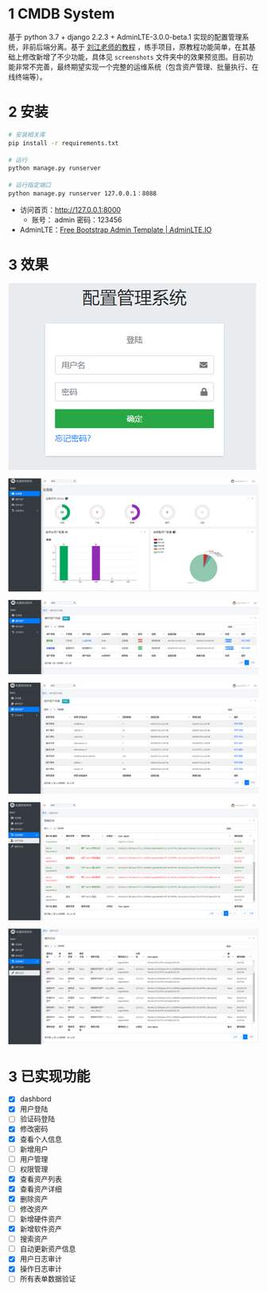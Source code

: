 # 1 CMDB System
基于 python 3.7 + django 2.2.3 + AdminLTE-3.0.0-beta.1 实现的配置管理系统，非前后端分离。基于 [刘江老师的教程](http://www.liujiangblog.com/course/django/116) ，练手项目，原教程功能简单，在其基础上修改新增了不少功能，具体见 `screenshots` 文件夹中的效果预览图。目前功能非常不完善，最终期望实现一个完整的运维系统（包含资产管理、批量执行、在线终端等）。


# 2 安装
```bash
# 安装相关库
pip install -r requirements.txt

# 运行
python manage.py runserver

# 运行指定端口
python manage.py runserver 127.0.0.1：8088
```

- 访问首页：http://127.0.0.1:8000
  - 账号： admin     密码：123456
- AdminLTE：[Free Bootstrap Admin Template | AdminLTE.IO](https://adminlte.io/)

# 3 效果
![](md_image/1.PNG)


![2](md_image/2.PNG)

![3](md_image/3.PNG)

![4](md_image/4.PNG)

![5](md_image/5.PNG)

![6](md_image/6.PNG)

# 3 已实现功能
- [x] dashbord
- [x] 用户登陆
- [ ] 验证码登陆
- [x] 修改密码
- [x] 查看个人信息
- [ ] 新增用户
- [ ] 用户管理
- [ ] 权限管理
- [x] 查看资产列表
- [x] 查看资产详细
- [x] 删除资产
- [ ] 修改资产
- [ ] 新增硬件资产
- [x] 新增软件资产
- [ ] 搜索资产
- [ ] 自动更新资产信息
- [x] 用户日志审计
- [x] 操作日志审计
- [ ] 所有表单数据验证
